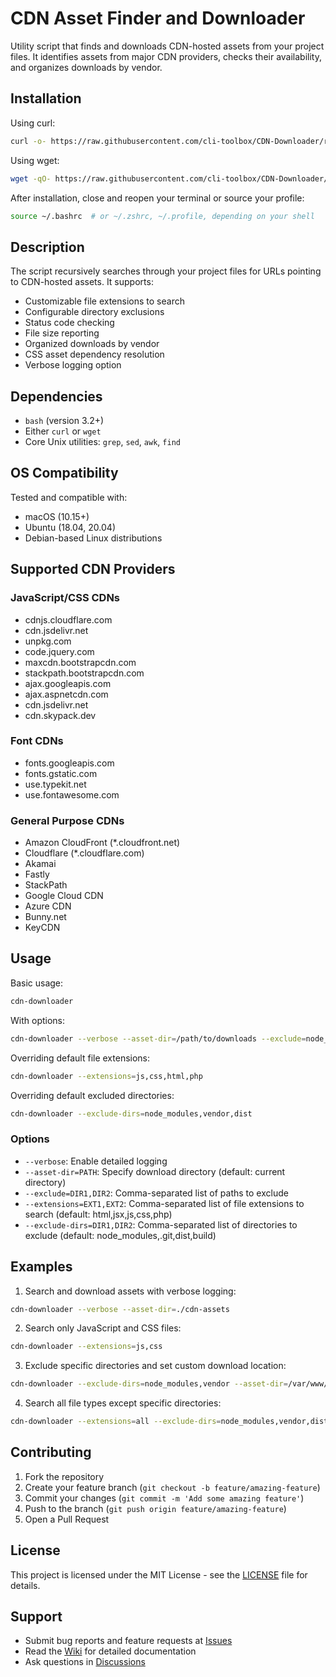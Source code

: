 # CDN Asset Finder and Downloader

Utility script that finds and downloads CDN-hosted assets from your project files. It identifies assets from major CDN providers, checks their availability, and organizes downloads by vendor.

## Installation

Using curl:
```bash
curl -o- https://raw.githubusercontent.com/cli-toolbox/CDN-Downloader/refs/heads/main/install.sh | bash
```

Using wget:
```bash
wget -qO- https://raw.githubusercontent.com/cli-toolbox/CDN-Downloader/refs/heads/main/install.sh | bash
```

After installation, close and reopen your terminal or source your profile:
```bash 
source ~/.bashrc  # or ~/.zshrc, ~/.profile, depending on your shell
```

## Description

The script recursively searches through your project files for URLs pointing to CDN-hosted assets. It supports:
- Customizable file extensions to search
- Configurable directory exclusions
- Status code checking
- File size reporting
- Organized downloads by vendor
- CSS asset dependency resolution
- Verbose logging option

## Dependencies

- `bash` (version 3.2+)
- Either `curl` or `wget`
- Core Unix utilities: `grep`, `sed`, `awk`, `find`

## OS Compatibility

Tested and compatible with:
- macOS (10.15+)
- Ubuntu (18.04, 20.04)
- Debian-based Linux distributions

## Supported CDN Providers

### JavaScript/CSS CDNs
- cdnjs.cloudflare.com
- cdn.jsdelivr.net
- unpkg.com
- code.jquery.com
- maxcdn.bootstrapcdn.com
- stackpath.bootstrapcdn.com
- ajax.googleapis.com
- ajax.aspnetcdn.com
- cdn.jsdelivr.net
- cdn.skypack.dev

### Font CDNs
- fonts.googleapis.com
- fonts.gstatic.com
- use.typekit.net
- use.fontawesome.com

### General Purpose CDNs
- Amazon CloudFront (*.cloudfront.net)
- Cloudflare (*.cloudflare.com)
- Akamai
- Fastly
- StackPath
- Google Cloud CDN
- Azure CDN
- Bunny.net
- KeyCDN

## Usage

Basic usage:
```bash
cdn-downloader
```

With options:
```bash
cdn-downloader --verbose --asset-dir=/path/to/downloads --exclude=node_modules,dist
```

Overriding default file extensions:
```bash
cdn-downloader --extensions=js,css,html,php
```

Overriding default excluded directories:
```bash
cdn-downloader --exclude-dirs=node_modules,vendor,dist
```

### Options

- `--verbose`: Enable detailed logging
- `--asset-dir=PATH`: Specify download directory (default: current directory)
- `--exclude=DIR1,DIR2`: Comma-separated list of paths to exclude
- `--extensions=EXT1,EXT2`: Comma-separated list of file extensions to search (default: html,jsx,js,css,php)
- `--exclude-dirs=DIR1,DIR2`: Comma-separated list of directories to exclude (default: node_modules,.git,dist,build)

## Examples

1. Search and download assets with verbose logging:
```bash
cdn-downloader --verbose --asset-dir=./cdn-assets
```

2. Search only JavaScript and CSS files:
```bash
cdn-downloader --extensions=js,css
```

3. Exclude specific directories and set custom download location:
```bash
cdn-downloader --exclude-dirs=node_modules,vendor --asset-dir=/var/www/assets
```

4. Search all file types except specific directories:
```bash
cdn-downloader --extensions=all --exclude-dirs=node_modules,vendor,dist
```

## Contributing

1. Fork the repository
2. Create your feature branch (`git checkout -b feature/amazing-feature`)
3. Commit your changes (`git commit -m 'Add some amazing feature'`)
4. Push to the branch (`git push origin feature/amazing-feature`)
5. Open a Pull Request

## License

This project is licensed under the MIT License - see the [LICENSE](LICENSE) file for details.

## Support

- Submit bug reports and feature requests at [Issues](https://github.com/cli-toolbox/CDN-Downloader/issues)
- Read the [Wiki](https://github.com/cli-toolbox/CDN-Downloader/wiki) for detailed documentation
- Ask questions in [Discussions](https://github.com/cli-toolbox/CDN-Downloader/discussions)